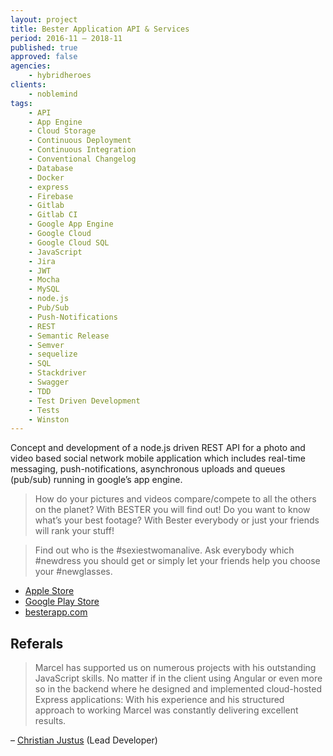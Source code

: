 ```yaml
---
layout: project
title: Bester Application API & Services
period: 2016-11 – 2018-11
published: true
approved: false
agencies:
    - hybridheroes
clients:
    - noblemind
tags:
    - API
    - App Engine
    - Cloud Storage
    - Continuous Deployment
    - Continuous Integration
    - Conventional Changelog
    - Database
    - Docker
    - express
    - Firebase
    - Gitlab
    - Gitlab CI
    - Google App Engine
    - Google Cloud
    - Google Cloud SQL
    - JavaScript
    - Jira
    - JWT
    - Mocha
    - MySQL
    - node.js
    - Pub/Sub
    - Push-Notifications
    - REST
    - Semantic Release
    - Semver
    - sequelize
    - SQL
    - Stackdriver
    - Swagger
    - TDD
    - Test Driven Development
    - Tests
    - Winston
---
```

Concept and development of a node.js driven REST API for a photo and video based social network mobile application which includes real-time messaging, push-notifications, asynchronous uploads and queues (pub/sub) running in google’s app engine.

> How do your pictures and videos compare/compete to all the others on the planet? With BESTER you will find out! Do you want to know what’s your best footage? With Bester everybody or just your friends will rank your stuff! 

> Find out who is the #sexiestwomanalive. Ask everybody which #newdress you should get or simply let your friends help you choose your #newglasses.

- [Apple Store](https://itunes.apple.com/app/bester/id1328401180)
- [Google Play Store](https://play.google.com/store/apps/details?id=com.besterapp)
- [besterapp.com](https://besterapp.com/)

## Referals

> Marcel has supported us on numerous projects with his outstanding JavaScript skills. No matter if in the client using Angular or even more so in the backend where he designed and implemented cloud-hosted Express applications: With his experience and his structured approach to working Marcel was constantly delivering excellent results.

– [Christian Justus](https://www.linkedin.com/in/christian-justus/?lipi=urn%3Ali%3Apage%3Ad_flagship3_profile_view_base%3B63fOiyVtSh6%2BuyIX6CYM9Q%3D%3D&licu=urn%3Ali%3Acontrol%3Ad_flagship3_profile_view_base-recommendation_details_profile) (Lead Developer)
